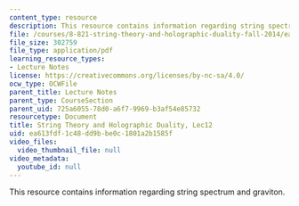 ```yaml
---
content_type: resource
description: This resource contains information regarding string spectrum and graviton.
file: /courses/8-821-string-theory-and-holographic-duality-fall-2014/ea613fdf1c48dd9bbe0c1801a2b1585f_MIT8_821S15_Lec12.pdf
file_size: 302759
file_type: application/pdf
learning_resource_types:
- Lecture Notes
license: https://creativecommons.org/licenses/by-nc-sa/4.0/
ocw_type: OCWFile
parent_title: Lecture Notes
parent_type: CourseSection
parent_uid: 725a6055-78d0-a6f7-9969-b3af54e85732
resourcetype: Document
title: String Theory and Holographic Duality, Lec12
uid: ea613fdf-1c48-dd9b-be0c-1801a2b1585f
video_files:
  video_thumbnail_file: null
video_metadata:
  youtube_id: null
---
```

This resource contains information regarding string spectrum and graviton.